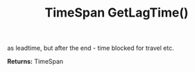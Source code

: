 ﻿---
uid: crmscript_ref_NSAppointmentEntity_GetLagTime
title: TimeSpan GetLagTime()
intellisense: NSAppointmentEntity.GetLagTime
keywords: NSAppointmentEntity, GetLagTime
so.topic: reference
---

as leadtime, but after the end - time blocked for travel etc.

**Returns:** TimeSpan


